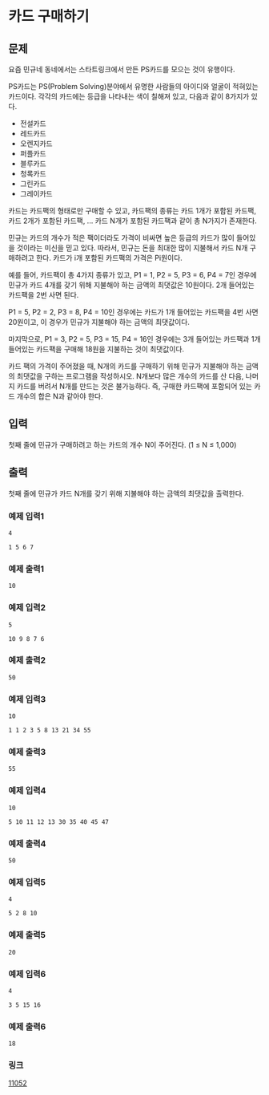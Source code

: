 # 카드 구매하기

## 문제

요즘 민규네 동네에서는 스타트링크에서 만든 PS카드를 모으는 것이 유행이다.


PS카드는 PS(Problem Solving)분야에서 유명한 사람들의 아이디와 얼굴이 적혀있는 카드이다. 각각의 카드에는 등급을 나타내는 색이 칠해져 있고, 다음과 같이 8가지가 있다.


* 전설카드
* 레드카드
* 오렌지카드
* 퍼플카드
* 블루카드
* 청록카드
* 그린카드
* 그레이카드


카드는 카드팩의 형태로만 구매할 수 있고, 카드팩의 종류는 카드 1개가 포함된 카드팩, 카드 2개가 포함된 카드팩, ... 카드 N개가 포함된 카드팩과 같이 총 N가지가 존재한다.


민규는 카드의 개수가 적은 팩이더라도 가격이 비싸면 높은 등급의 카드가 많이 들어있을 것이라는 미신을 믿고 있다. 따라서, 민규는 돈을 최대한 많이 지불해서 카드 N개 구매하려고 한다. 카드가 i개 포함된 카드팩의 가격은 Pi원이다.


예를 들어, 카드팩이 총 4가지 종류가 있고, P1 = 1, P2 = 5, P3 = 6, P4 = 7인 경우에 민규가 카드 4개를 갖기 위해 지불해야 하는 금액의 최댓값은 10원이다. 2개 들어있는 카드팩을 2번 사면 된다.


P1 = 5, P2 = 2, P3 = 8, P4 = 10인 경우에는 카드가 1개 들어있는 카드팩을 4번 사면 20원이고, 이 경우가 민규가 지불해야 하는 금액의 최댓값이다.


마지막으로, P1 = 3, P2 = 5, P3 = 15, P4 = 16인 경우에는 3개 들어있는 카드팩과 1개 들어있는 카드팩을 구매해 18원을 지불하는 것이 최댓값이다.


카드 팩의 가격이 주어졌을 때, N개의 카드를 구매하기 위해 민규가 지불해야 하는 금액의 최댓값을 구하는 프로그램을 작성하시오. N개보다 많은 개수의 카드를 산 다음, 나머지 카드를 버려서 N개를 만드는 것은 불가능하다. 즉, 구매한 카드팩에 포함되어 있는 카드 개수의 합은 N과 같아야 한다.



## 입력
첫째 줄에 민규가 구매하려고 하는 카드의 개수 N이 주어진다. (1 ≤ N ≤ 1,000)


## 출력

첫째 줄에 민규가 카드 N개를 갖기 위해 지불해야 하는 금액의 최댓값을 출력한다.



### 예제 입력1

```
4

1 5 6 7

```

### 예제 출력1

```
10

```

### 예제 입력2

```
5

10 9 8 7 6

```

### 예제 출력2

```
50

```

### 예제 입력3

```
10

1 1 2 3 5 8 13 21 34 55

```

### 예제 출력3

```
55

```

### 예제 입력4

```
10

5 10 11 12 13 30 35 40 45 47

```

### 예제 출력4

```
50

```

### 예제 입력5

```
4

5 2 8 10

```

### 예제 출력5

```
20

```

### 예제 입력6

```
4

3 5 15 16

```

### 예제 출력6

```
18

```

### 링크
<a href="https://www.acmicpc.net/problem/11052" target="_blank">11052</a>
